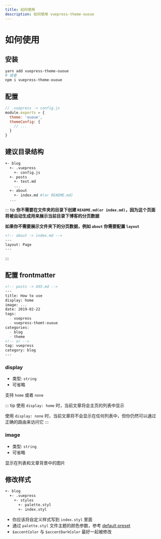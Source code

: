 ```yaml
---
title: 如何使用
description: 如何使用 vuepress-theme-ououe
---
```


# 如何使用

## 安装

``` sh
yarn add vuepress-theme-ououe
# 或者
npm i vuepress-theme-ououe
```

## 配置

``` js
// .vuepress -> config.js
module.exports = {
  theme: 'ououe',
  themeConfig: {
    // ...
  }
}
```

## 建议目录结构

``` sh
+- blog
  +- .vuepress
    +- config.js
  +- posts
    +- test.md
    ...
  +- about
    +- index.md #(or README.md)
  ...
```

::: tip
**你不需要在文件夹的目录下创建 `README.md(or index.md)`，因为这个页面将被自动生成用来展示当前目录下博客的分页数据**

**如果你不需要展示文件夹下的分页数据，例如 `about` 你需要配置 `layout`**

``` md
<!-- about -> index.md -->
---
layout: Page
---
```

:::

## 配置 frontmatter

``` md
<!-- posts -> XXX.md -->
---
title: How to use
display: home
image: ...
date: 2019-02-22
tags:
  - vuepress
  - vuepress-themt-ououe
categories:
  - blog
  - theme
<!-- or -->
tag: vuepress
category: blog
---
```

### display

- 类型: `string`
- 可省略

支持 `home` 或者 `none`

::: tip
使用 `display: home` 时，当前文章将会主页的列表中显示

使用 `display: none` 时，当前文章将不会显示在任何列表中，但你仍然可以通过正确的路由来访问它
:::

### image

- 类型: `string`
- 可省略

显示在列表和文章背景中的图片

## 修改样式

``` sh
+- blog
  +- .vuepress
    +- styles
      +- palette.styl
      +- index.styl
```

- 你应该将自定义样式写到 `index.styl` 里面
- 通过 `palette.styl` 文件主题的颜色参数，参考 [default preset](https://github.com/tolking/vuepress-theme-ououe/blob/master/styles/palette.styl)
- `$accentColor` 与 `$accentDarkColor` 最好一起被修改

